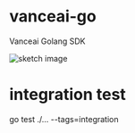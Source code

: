 # vanceai-go
Vanceai Golang SDK

![sketch image](https://i.imgur.com/byhRshU.png)

# integration test
go test ./... --tags=integration
